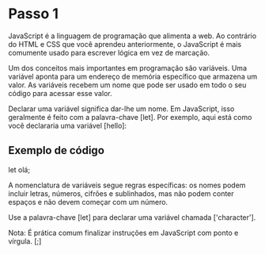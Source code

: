 # Passo 1

JavaScript é a linguagem de programação que alimenta a web. Ao contrário do HTML e CSS que você aprendeu anteriormente, o JavaScript é mais comumente usado para escrever lógica em vez de marcação.

Um dos conceitos mais importantes em programação são variáveis. Uma variável aponta para um endereço de memória específico que armazena um valor. As variáveis ​​recebem um nome que pode ser usado em todo o seu código para acessar esse valor.

Declarar uma variável significa dar-lhe um nome. Em JavaScript, isso geralmente é feito com a palavra-chave [let]. Por exemplo, aqui está como você declararia uma variável [hello]:

## Exemplo de código

let olá;

A nomenclatura de variáveis ​​segue regras específicas: os nomes podem incluir letras, números, cifrões e sublinhados, mas não podem conter espaços e não devem começar com um número.

Use a palavra-chave [let] para declarar uma variável chamada ['character'].

Nota: É prática comum finalizar instruções em JavaScript com ponto e vírgula. [;]
